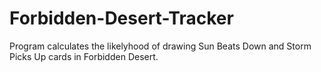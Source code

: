 Forbidden-Desert-Tracker
========================

Program calculates the likelyhood of drawing Sun Beats Down and Storm Picks Up cards in Forbidden Desert.

